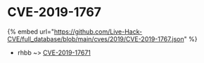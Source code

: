 # CVE-2019-1767
{% embed url="https://github.com/Live-Hack-CVE/full_database/blob/main/cves/2019/CVE-2019-1767.json" %}

* rhbb ~> [CVE-2019-17671](https://www.alice-snow.ru/2019/database/cve-2019-1767/cve-2019-17671-rhbb)